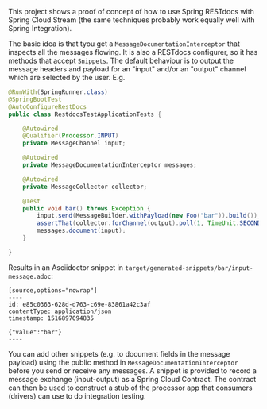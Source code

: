This project shows a proof of concept of how to use Spring RESTdocs with Spring Cloud Stream (the same techniques probably work equally well with Spring Integration).

The basic idea is that tyou get a `MessageDocumentationInterceptor` that inspects all the messages flowing. It is also a RESTdocs configurer, so it has methods that accept `Snippets`. The default behaviour is to output the message headers and payload for an "input" and/or an "output" channel which are selected by the user. E.g.

```java
@RunWith(SpringRunner.class)
@SpringBootTest
@AutoConfigureRestDocs
public class RestdocsTestApplicationTests {

	@Autowired
	@Qualifier(Processor.INPUT)
	private MessageChannel input;

	@Autowired
	private MessageDocumentationInterceptor messages;

	@Autowired
	private MessageCollector collector;

	@Test
	public void bar() throws Exception {
		input.send(MessageBuilder.withPayload(new Foo("bar")).build());
		assertThat(collector.forChannel(output).poll(1, TimeUnit.SECONDS)).isNotNull();
		messages.document(input);
	}

}
```

Results in an Asciidoctor snippet in `target/generated-snippets/bar/input-message.adoc`:

```
[source,options="nowrap"]
----
id: e85c0363-628d-d763-c69e-83861a42c3af
contentType: application/json
timestamp: 1516897094835

{"value":"bar"}
----
```

You can add other snippets (e.g. to document fields in the message payload) using the public method in `MessageDocumentationInterceptor` before you send or receive any messages. A snippet is provided to record a message exchange (input-output) as a Spring Cloud Contract. The contract can then be used to construct a stub of the processor app that consumers (drivers) can use to do integration testing.
